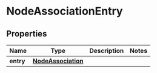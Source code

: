 

# NodeAssociationEntry

## Properties

Name | Type | Description | Notes
------------ | ------------- | ------------- | -------------
**entry** | [**NodeAssociation**](NodeAssociation.md) |  | 



